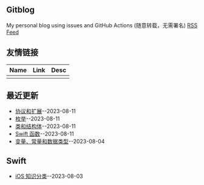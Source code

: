 ## Gitblog
My personal blog using issues and GitHub Actions (随意转载，无需署名)
[RSS Feed](https://raw.githubusercontent.com/yytmzys/blog/master/feed.xml)

## 友情链接
<table>
<thead>
<tr>
<th>Name</th>
<th>Link</th>
<th>Desc</th>
</tr>
</thead>
<tbody>
<tr>
<td></td>
<td></td>
<td></td>
</tr>
</tbody>
</table>

## 最近更新
- [协议和扩展](https://github.com/yytmzys/blog/issues/7)--2023-08-11
- [枚举](https://github.com/yytmzys/blog/issues/6)--2023-08-11
- [类和结构体](https://github.com/yytmzys/blog/issues/5)--2023-08-11
- [Swift 函数](https://github.com/yytmzys/blog/issues/4)--2023-08-11
- [变量、常量和数据类型](https://github.com/yytmzys/blog/issues/3)--2023-08-04
## Swift
- [iOS 知识分类](https://github.com/yytmzys/blog/issues/1)--2023-08-03
